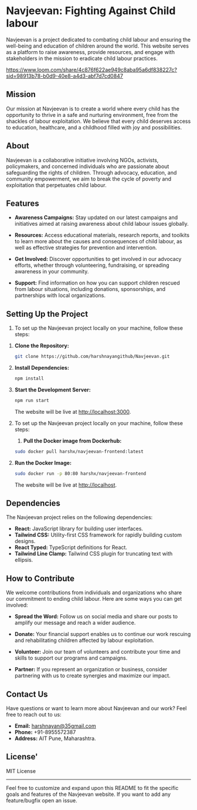 # Navjeevan: Fighting Against Child labour

Navjeevan is a project dedicated to combating child labour and ensuring the well-being and education of children around the world. This website serves as a platform to raise awareness, provide resources, and engage with stakeholders in the mission to eradicate child labour practices.

https://www.loom.com/share/4c876f622ae949c8aba95a6df838227c?sid=98913b78-b0d9-40e8-a4d3-abf7d7cd0847
## Mission

Our mission at Navjeevan is to create a world where every child has the opportunity to thrive in a safe and nurturing environment, free from the shackles of labour exploitation. We believe that every child deserves access to education, healthcare, and a childhood filled with joy and possibilities.

## About

Navjeevan is a collaborative initiative involving NGOs, activists, policymakers, and concerned individuals who are passionate about safeguarding the rights of children. Through advocacy, education, and community empowerment, we aim to break the cycle of poverty and exploitation that perpetuates child labour.

## Features

- **Awareness Campaigns:** Stay updated on our latest campaigns and initiatives aimed at raising awareness about child labour issues globally.

- **Resources:** Access educational materials, research reports, and toolkits to learn more about the causes and consequences of child labour, as well as effective strategies for prevention and intervention.

- **Get Involved:** Discover opportunities to get involved in our advocacy efforts, whether through volunteering, fundraising, or spreading awareness in your community.

- **Support:** Find information on how you can support children rescued from labour situations, including donations, sponsorships, and partnerships with local organizations.

## Setting Up the Project

1) To set up the Navjeevan project locally on your machine, follow these steps:

1. **Clone the Repository:**
   ```bash
   git clone https://github.com/harshnayangithub/Navjeevan.git
   ```

2. **Install Dependencies:**
   ```bash
   npm install
   ```

3. **Start the Development Server:**
   ```bash
   npm run start
   ```
   The website will be live at [http://localhost:3000](http://localhost:3000).


2) To set up the Navjeevan project locally on your machine, follow these steps:

   1. **Pull the Docker image from Dockerhub:**
   ```bash
   sudo docker pull harshx/navjeevan-frontend:latest
   ```

2. **Run the Docker Image:**
   ```bash
   sudo docker run -p 80:80 harshx/navjeevan-frontend
   ```
   
   The website will be live at [http://localhost](http://localhost).

## Dependencies

The Navjeevan project relies on the following dependencies:

- **React:** JavaScript library for building user interfaces.
- **Tailwind CSS:** Utility-first CSS framework for rapidly building custom designs.
- **React Typed:** TypeScript definitions for React.
- **Tailwind Line Clamp:** Tailwind CSS plugin for truncating text with ellipsis.

## How to Contribute

We welcome contributions from individuals and organizations who share our commitment to ending child labour. Here are some ways you can get involved:

- **Spread the Word:** Follow us on social media and share our posts to amplify our message and reach a wider audience.

- **Donate:** Your financial support enables us to continue our work rescuing and rehabilitating children affected by labour exploitation.

- **Volunteer:** Join our team of volunteers and contribute your time and skills to support our programs and campaigns.

- **Partner:** If you represent an organization or business, consider partnering with us to create synergies and maximize our impact.

## Contact Us

Have questions or want to learn more about Navjeevan and our work? Feel free to reach out to us:

- **Email:** harshnayan@35gmail.com
- **Phone:** +91-8955572387
- **Address:** AIT Pune, Maharashtra.


## License'

MIT License

---

Feel free to customize and expand upon this README to fit the specific goals and features of the Navjeevan website. If you want to add any feature/bugfix open an issue.
